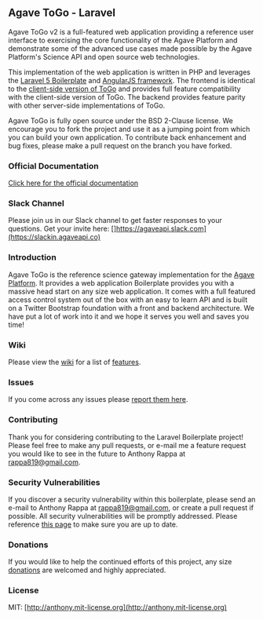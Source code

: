 ## Agave ToGo - Laravel

Agave ToGo v2 is a full-featured web application providing a reference user interface to exercising the core functionality of the Agave Platform and demonstrate some of the advanced use cases made possible by the Agave Platform's Science API and open source web technologies.

This implementation of the web application is written in PHP and leverages the [Laravel 5 Boilerplate](https://github.com/rappasoft/laravel-5-boilerplate) and [AngularJS framework](http://angularjs.org/). The frontend is identical to the [client-side version of ToGo](http://github.com/agaveplatform/agave-togo) and provides full feature compatibility with the client-side version of ToGo. The backend provides feature parity with other server-side implementations of ToGo.    

Agave ToGo is fully open source under the BSD 2-Clause license. We encourage you to fork the project and use it as a jumping point from which you can build your own application. To contribute back enhancement and bug fixes, please make a pull request on the branch you have forked.

### Official Documentation

[Click here for the official documentation](http://github.com/agaveplatform/agave-togo-laravel/wiki)

### Slack Channel

Please join us in our Slack channel to get faster responses to your questions. Get your invite here: []https://agaveapi.slack.com](https://slackin.agaveapi.co)

### Introduction

Agave ToGo is the reference science gateway implementation for the [Agave Platform](https://agaveplatform.org). It provides a web application  Boilerplate provides you with a massive head start on any size web application. It comes with a full featured access control system out of the box with an easy to learn API and is built on a Twitter Bootstrap foundation with a front and backend architecture. We have put a lot of work into it and we hope it serves you well and saves you time!

### Wiki

Please view the [wiki](https://github.com/rappasoft/laravel-5-boilerplate/wiki) for a list of [features](https://github.com/rappasoft/laravel-5-boilerplate/wiki#features).

### Issues

If you come across any issues please [report them here](https://github.com/rappasoft/Laravel-5-Boilerplate/issues).

### Contributing

Thank you for considering contributing to the Laravel Boilerplate project! Please feel free to make any pull requests, or e-mail me a feature request you would like to see in the future to Anthony Rappa at rappa819@gmail.com.

### Security Vulnerabilities

If you discover a security vulnerability within this boilerplate, please send an e-mail to Anthony Rappa at rappa819@gmail.com, or create a pull request if possible. All security vulnerabilities will be promptly addressed. Please reference [this page](https://github.com/rappasoft/laravel-5-boilerplate/wiki/7.-Security-Fixes) to make sure you are up to date.

### Donations

If you would like to help the continued efforts of this project, any size [donations](https://www.paypal.com/cgi-bin/webscr?cmd=_donations&business=JJWUZ4E9S9SFG&lc=US&item_name=Laravel%205%20Boilerplate&currency_code=USD&bn=PP%2dDonationsBF%3abtn_donateCC_LG%2egif%3aNonHosted) are welcomed and highly appreciated.

### License

MIT: [http://anthony.mit-license.org](http://anthony.mit-license.org)
